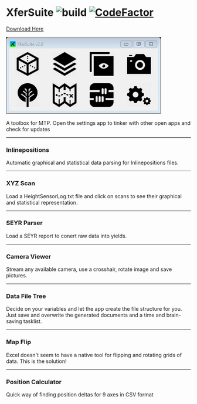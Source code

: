 # XferSuite ![build](https://github.com/bradmartin333/XferSuite/actions/workflows/dotnet.yml/badge.svg) [![CodeFactor](https://www.codefactor.io/repository/github/bradmartin333/xfersuite/badge/master)](https://www.codefactor.io/repository/github/bradmartin333/xfersuite/overview/master)

[Download Here](https://bradmartin333.github.io/utility/XferSuite)

![image](/XferSuite/Main.png)

A toolbox for MTP.
Open the settings app to tinker with other open apps and check for updates
___
### Inlinepositions
Automatic graphical and statistical data parsing for Inlinepositions files.

___
### XYZ Scan
Load a HeightSensorLog.txt file and click on scans to see their graphical and statistical representation.

___
### SEYR Parser
Load a SEYR report to conert raw data into yields.

___
### Camera Viewer
Stream any available camera, use a crosshair, rotate image and save pictures.

___
### Data File Tree
Decide on your variables and let the app create the file structure for you.
Just save and overwrite the generated documents and a time and brain-saving tasklist.

___
### Map Flip
Excel doesn't seem to have a native tool for flipping and rotating grids of data.
This is the solution!

___
### Position Calculator
Quick way of finding position deltas for 9 axes in CSV format
